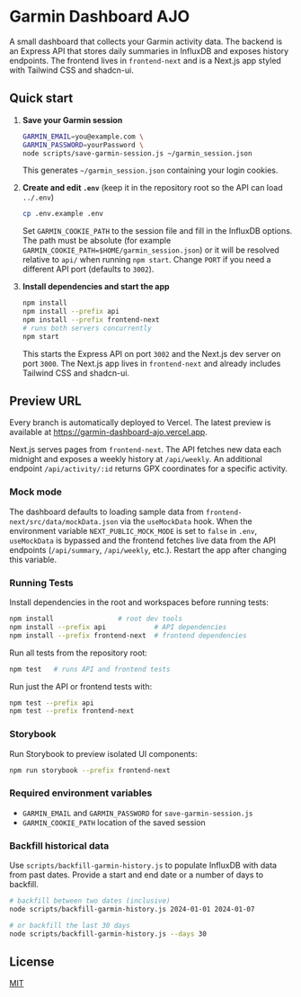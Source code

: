 # Garmin Dashboard AJO

A small dashboard that collects your Garmin activity data. The backend is an Express API that stores daily summaries in InfluxDB and exposes history endpoints. The frontend lives in `frontend-next` and is a Next.js app styled with Tailwind CSS and shadcn-ui.

## Quick start

1. **Save your Garmin session**

   ```bash
   GARMIN_EMAIL=you@example.com \
   GARMIN_PASSWORD=yourPassword \
   node scripts/save-garmin-session.js ~/garmin_session.json
   ```

   This generates `~/garmin_session.json` containing your login cookies.

2. **Create and edit `.env`** (keep it in the repository root so the API can load `../.env`)

   ```bash
   cp .env.example .env
   ```

   Set `GARMIN_COOKIE_PATH` to the session file and fill in the InfluxDB
   options. The path must be absolute (for example
   `GARMIN_COOKIE_PATH=$HOME/garmin_session.json`) or it will be resolved
   relative to `api/` when running `npm start`. Change `PORT` if you need a
   different API port (defaults to `3002`).

3. **Install dependencies and start the app**

   ```bash
   npm install
   npm install --prefix api
   npm install --prefix frontend-next
   # runs both servers concurrently
   npm start
   ```

   This starts the Express API on port `3002` and the Next.js dev server on
   port `3000`. The Next.js app lives in `frontend-next` and already includes
   Tailwind CSS and shadcn-ui.

## Preview URL

Every branch is automatically deployed to Vercel. The latest preview is available at <https://garmin-dashboard-ajo.vercel.app>.

Next.js serves pages from `frontend-next`. The API fetches new data each midnight and exposes a weekly history at `/api/weekly`.
An additional endpoint `/api/activity/:id` returns GPX coordinates for a specific activity.

### Mock mode

The dashboard defaults to loading sample data from `frontend-next/src/data/mockData.json` via the
`useMockData` hook. When the environment variable `NEXT_PUBLIC_MOCK_MODE` is set to `false`
in `.env`, `useMockData` is bypassed and the frontend fetches live data from the API endpoints
(`/api/summary`, `/api/weekly`, etc.). Restart the app after changing this variable.

### Running Tests

Install dependencies in the root and workspaces before running tests:

```bash
npm install                # root dev tools
npm install --prefix api            # API dependencies
npm install --prefix frontend-next  # frontend dependencies
```

Run all tests from the repository root:

```bash
npm test   # runs API and frontend tests
```

Run just the API or frontend tests with:

```bash
npm test --prefix api
npm test --prefix frontend-next
```

### Storybook

Run Storybook to preview isolated UI components:

```bash
npm run storybook --prefix frontend-next
```


### Required environment variables

- `GARMIN_EMAIL` and `GARMIN_PASSWORD` for `save-garmin-session.js`
- `GARMIN_COOKIE_PATH` location of the saved session

### Backfill historical data

Use `scripts/backfill-garmin-history.js` to populate InfluxDB with data from
past dates. Provide a start and end date or a number of days to backfill.

```bash
# backfill between two dates (inclusive)
node scripts/backfill-garmin-history.js 2024-01-01 2024-01-07

# or backfill the last 30 days
node scripts/backfill-garmin-history.js --days 30
```

## License

[MIT](LICENSE)
